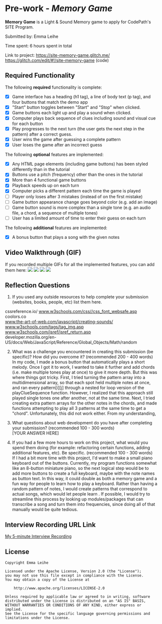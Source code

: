 # Pre-work - *Memory Game*

**Memory Game** is a Light & Sound Memory game to apply for CodePath's SITE Program. 

Submitted by: Emma Leihe

Time spent: 6 hours spent in total

Link to project: https://site-memory-game.glitch.me/
https://glitch.com/edit/#!/site-memory-game (code)

## Required Functionality

The following **required** functionality is complete:

* [X] Game interface has a heading (h1 tag), a line of body text (p tag), and four buttons that match the demo app
* [X] "Start" button toggles between "Start" and "Stop" when clicked. 
* [X] Game buttons each light up and play a sound when clicked. 
* [X] Computer plays back sequence of clues including sound and visual cue for each button
* [X] Play progresses to the next turn (the user gets the next step in the pattern) after a correct guess. 
* [X] User wins the game after guessing a complete pattern
* [X] User loses the game after an incorrect guess

The following **optional** features are implemented:

* [X] Any HTML page elements (including game buttons) has been styled differently than in the tutorial
* [X] Buttons use a pitch (frequency) other than the ones in the tutorial
* [X] More than 4 functional game buttons
* [X] Playback speeds up on each turn
* [X] Computer picks a different pattern each time the game is played
* [ ] Player only loses after 3 mistakes (instead of on the first mistake)
* [ ] Game button appearance change goes beyond color (e.g. add an image)
* [ ] Game button sound is more complex than a single tone (e.g. an audio file, a chord, a sequence of multiple tones)
* [ ] User has a limited amount of time to enter their guess on each turn

The following **additional** features are implemented:

- [X] A bonus button that plays a song with the given notes

## Video Walkthrough (GIF)

If you recorded multiple GIFs for all the implemented features, you can add them here:
![](http://g.recordit.co/2WGYs7nsNZ.gif)
![](http://g.recordit.co/jAcXHtJUs3.gif)
![](http://g.recordit.co/m9u4da0RUM.gif)
![](http://g.recordit.co/UW2bF3hPUk.gif)

## Reflection Questions
1. If you used any outside resources to help complete your submission (websites, books, people, etc) list them here.

cssreference.io/
www.w3schools.com/css//css_font_websafe.asp
coolors.co  
www.the-art-of-web.com/javascript/creating-sounds/  
www.w3schools.com/tags/tag_img.asp  
www.w3schools.com/jsref/jsref_return.asp  
developer.mozilla.org/en-US/docs/Web/JavaScript/Reference/Global_Objects/Math/random  

2. What was a challenge you encountered in creating this submission (be specific)? How did you overcome it? (recommended 200 - 400 words)  
In my code, I made a bonus button that automatically plays a short melody. Once I got it to work, I wanted to take it further and add chords (i.e. make multiple tones play at once) to give it more depth. 
But this was where things got tricky. 
First, I tried turning the pattern array into a multidimensional array, so that each spot held multiple notes at once, and ran every pattern[i][j] through a nested for loop version of the playClueSequence function. 
However, I realized that this approach still played single tones one after another, not at the same time.
Next, I tried creating extra pattern arrays for the other notes in the chords, and made functions attempting to play all 3 patterns at the same time to get a "chord".
Unfortunately, this did not work either. From my understanding, 

3. What questions about web development do you have after completing your submission? (recommended 100 - 300 words)  
[YOUR ANSWER HERE]

4. If you had a few more hours to work on this project, what would you spend them doing (for example: refactoring certain functions, adding additional features, etc). Be specific. (recommended 100 - 300 words)  
If I had a bit more time with this project, I'd want to make a small piano keyboard out of the buttons. 
Currently, my program functions somewhat like an 8-button miniature piano, so the next logical step would be to add more buttons to create a full keyboard, maybe with the note names as button text. 
In this way, it could double as both a memory game and a fun way for people to learn how to play a keyboard. 
Rather than having a random pattern of notes, I would create patterns that correspond to actual songs, which would let people learn . 
If possible, I would try to streamline this process by looking up modules/packages that can transcribe a song and turn them into frequencies, since doing all of that manually would be quite tedious.


## Interview Recording URL Link

[My 5-minute Interview Recording](your-link-here)


## License

    Copyright Emma Leihe

    Licensed under the Apache License, Version 2.0 (the "License");
    you may not use this file except in compliance with the License.
    You may obtain a copy of the License at

        http://www.apache.org/licenses/LICENSE-2.0

    Unless required by applicable law or agreed to in writing, software
    distributed under the License is distributed on an "AS IS" BASIS,
    WITHOUT WARRANTIES OR CONDITIONS OF ANY KIND, either express or implied.
    See the License for the specific language governing permissions and
    limitations under the License.
